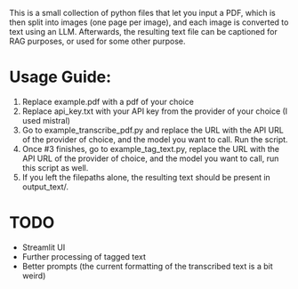 This is a small collection of python files that let you input a PDF, which is then split into images (one page per image), and each image is converted to text using an LLM. Afterwards, the resulting text file can be captioned for RAG purposes, or used for some other purpose.

# Usage Guide:
1. Replace example.pdf with a pdf of your choice
2. Replace api_key.txt with your API key from the provider of your choice (I used mistral)
3. Go to example_transcribe_pdf.py and replace the URL with the API URL of the provider of choice, and the model you want to call. Run the script.
4. Once #3 finishes, go to example_tag_text.py, replace the URL with the API URL of the provider of choice, and the model you want to call, run this script as well.
5. If you left the filepaths alone, the resulting text should be present in output_text/.

# TODO
- Streamlit UI
- Further processing of tagged text
- Better prompts (the current formatting of the transcribed text is a bit weird)
